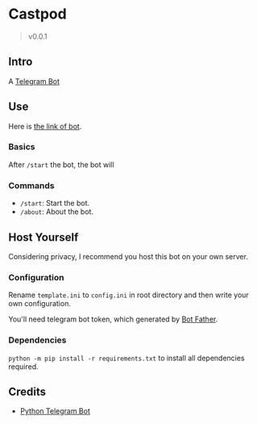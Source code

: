 # Castpod

> v0.0.1

## Intro

A [Telegram Bot](https://core.telegram.org/bots/api)

## Use

Here is [the link of bot](https://t.me/castpod).

### Basics

After `/start` the bot, the bot will

### Commands

- `/start`: Start the bot.
- `/about`: About the bot.

## Host Yourself

Considering privacy, I recommend you host this bot on your own server.

### Configuration

Rename `template.ini` to `config.ini` in root directory and then write your own configuration.

You'll need telegram bot token, which generated by [Bot Father](https://t.me/BotFather).

### Dependencies

`python -m pip install -r requirements.txt` to install all dependencies required.

## Credits

- [Python Telegram Bot](https://python-telegram-bot.readthedocs.io/en/stable/index.html)
